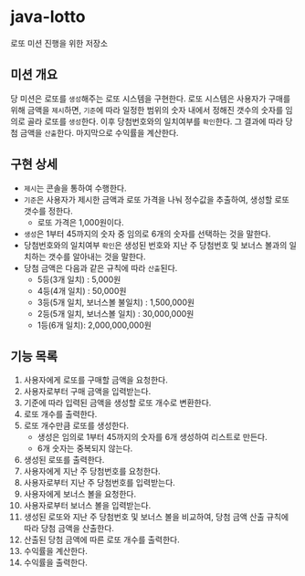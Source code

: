 # java-lotto
로또 미션 진행을 위한 저장소

## 미션 개요

당 미션은 로또를 `생성`해주는 로또 시스템을 구현한다. 로또 시스템은 사용자가 구매를 위해 금액을 `제시`하면, `기준`에 따라 일정한 범위의 숫자 내에서 정해진 갯수의 숫자를 임의로 골라 로또를 `생성`한다. 이후 당첨번호와의 일치여부를 `확인`한다. 그 결과에 따라 당첨 금액을 `산출`한다. 마지막으로 수익률을 계산한다.

## 구현 상세

- `제시`는 콘솔을 통하여 수행한다.
- `기준`은 사용자가 제시한 금액과 로또 가격을 나눠 정수값을 추출하여, 생성할 로또 갯수를 정한다.
  - 로또 가격은 1,000원이다.
- `생성`은 1부터 45까지의 숫자 중 임의로 6개의 숫자를 선택하는 것을 말한다.
- 당첨번호와의 일치여부 `확인`은 생성된 번호와 지난 주 당첨번호 및 보너스 볼과의 일치하는 갯수를 알아내는 것을 말한다.
- 당첨 금액은 다음과 같은 규칙에 따라 `산출`된다.
  - 5등(3개 일치) : 5,000원
  - 4등(4개 일치) : 50,000원
  - 3등(5개 일치, 보너스볼 불일치) : 1,500,000원
  - 2등(5개 일치, 보너스볼 일치) : 30,000,000원
  - 1등(6개 일치): 2,000,000,000원

## 기능 목록

1. 사용자에게 로또를 구매할 금액을 요청한다.
2. 사용자로부터 구매 금액을 입력받는다.
3. 기준에 따라 입력된 금액을 생성할 로또 개수로 변환한다.
4. 로또 개수를 출력한다.
5. 로또 개수만큼 로또를 생성한다.
   - 생성은 임의로 1부터 45까지의 숫자를 6개 생성하여 리스트로 만든다.
   - 6개 숫자는 중복되지 않는다.
6. 생성된 로또를 출력한다.
7. 사용자에게 지난 주 당첨번호를 요청한다.
8. 사용자로부터 지난 주 당첨번호를 입력받는다.
9. 사용자에게 보너스 볼을 요청한다.
10. 사용자로부터 보너스 볼을 입력받는다.
11. 생성된 로또와 지난 주 당첨번호 및 보너스 볼을 비교하여, 당첨 금액 산출 규칙에 따라 당첨 금액을 산출한다.
12. 산출된 당첨 금액에 따른 로또 개수를 출력한다.
13. 수익률을 계산한다.
14. 수익률을 출력한다.
